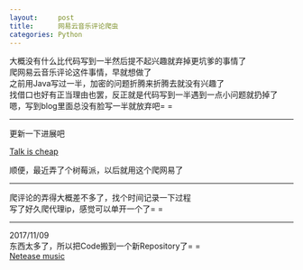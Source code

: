 ```yaml
---
layout:     post
title:      网易云音乐评论爬虫
categories: Python
---
```


大概没有什么比代码写到一半然后提不起兴趣就弃掉更坑爹的事情了  
爬网易云音乐评论这件事情，早就想做了  
之前用Java写过一半，加密的问题折腾来折腾去就没有兴趣了  
找借口也好有正当理由也罢，反正就是代码写到一半遇到一点小问题就扔掉了  
嗯，写到blog里面总没有脸写一半就放弃吧= =  

---
更新一下进展吧  

[Talk is cheap][1]  

顺便，最近弄了个树莓派，以后就用这个爬网易了  

---  
爬评论的弄得大概差不多了，找个时间记录一下过程  
写了好久爬代理ip，感觉可以单开一个了= =  

---  
2017/11/09  
东西太多了，所以把Code搬到一个新Repository了= =  
[Netease music][2]

[1]: https://github.com/SilverW0o0W/Python/tree/master/Code/netease-music  
[2]: https://github.com/SilverW0o0W/Netease-music

 